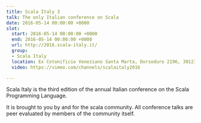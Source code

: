```yaml
---
title: Scala Italy 3
talk: The only Italian conference on Scala
date: 2016-05-14 00:00:00 +0000
slot:
  start: 2016-05-14 00:00:00 +0000
  end: 2016-05-14 00:00:00 +0000
  url: http://2016.scala-italy.it/
  group:
  - Scala Italy
  location: Ex Cotonificio Veneziano Santa Marta, Dorsoduro 2196, 30123 Venezia
  video: https://vimeo.com/channels/scalaitaly2016

---
```

Scala Italy is the third edition of the annual Italian conference on the Scala Programming Language.

It is brought to you by and for the scala community. All conference talks are peer evaluated by members of the community itself.
